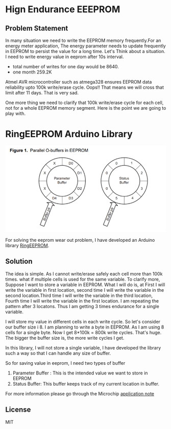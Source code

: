 # Hign Endurance EEEPROM 
## Problem Statement 
In many situation we need to write the EEPROM memory frequently.For an energy meter application, The energy parameter needs  to update frequently in EEPROM to persist the value for a long time. 
Let's Think about a situation. 
I need to write energy value in eeprom after 10s interval.
- total number of writes for one day would be 8640. 
- one month 259.2K 

Atmel AVR microcontroller such as atmega328 ensures EEPROM data reliability  upto 100k write/erase cycle. Oops!! That means we will cross that limit after 11 days. That is very sad. 

One more thing we need to clarify that 100k write/erase cycle for each cell, not for a whole EEPROM memory segment. Here is the point we are going to play with. 

# RingEEPROM Arduino Library

![Arduino EEPROM Endurance, EEPROM Ring buffer](/resources/parallel_o_buffer.png "Parallel  O Buffer | Source: AVR101: High Endurance EEPROM Storage")

For solving the eeprom wear out problem, I have developed an Arduino library  [RingEEPROM]().

## Solution
The idea is simple. As I cannot write/erase safely each cell more than 100k times. what if multiple cells is used for the same variable. To clarify more, Suppose I want to store a variable in EEPROM. What I will do is, at First I will write the variable in first location, second time I will write the variable in the second location.Third time I will write the variable in the third location, Fourth time I will write the variable in the first location. I am repeating the pattern after 3 locatons. Thus I am getting 3 times endurance for a single variable. 

I will store my value in different cells in each write cycle. So let's consider our buffer size i 8. I am planning to write a byte in EEPROM. As I am using 8 cells for a single byte. Now I get 8*100k = 800k write cycles. That's huge. The bigger the  buffer size is, the more write cycles I get. 

In this library, I will not store a single variable, I have developed the library such a way so that I can handle any size of buffer. 

So for saving value in eeprom, I need two types of buffer 
 1. Parameter Buffer : This is the intended value we want to store in EEPROM
 2. Status Buffer: This buffer keeps track of my current location in buffer.

For more information please go through the Microchip [application note](http://ww1.microchip.com/downloads/en/appnotes/doc2526.pdf)

License
----
MIT
